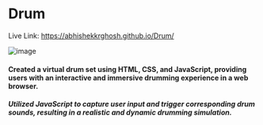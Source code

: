 # Drum
Live Link: https://abhishekkrghosh.github.io/Drum/

![image](https://github.com/AbhishekKrGhosh/Drum/assets/92973940/07218cad-a52c-4984-9510-f96b13053636)



<h4>Created a virtual drum set using HTML, CSS, and JavaScript, providing users with an interactive and immersive drumming experience in a web browser.</h4>
<h5>Utilized JavaScript to capture user input and trigger corresponding drum sounds, resulting in a realistic and dynamic drumming simulation.</h5>
